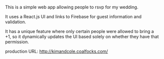 This is a simple web app allowing people to rsvp for my wedding.

It uses a React.js UI and links to Firebase for guest information and validation.

It has a unique feature where only certain people were allowed to bring a +1, so it dynamically updates the UI based solely on whether they have that permission.

production URL: http://kimandcole.coalfocks.com/
